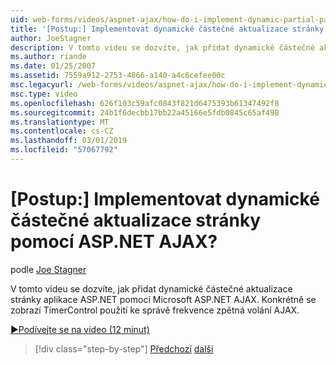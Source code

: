 ```yaml
---
uid: web-forms/videos/aspnet-ajax/how-do-i-implement-dynamic-partial-page-updates-with-aspnet-ajax
title: '[Postup:] Implementovat dynamické částečné aktualizace stránky pomocí ASP.NET AJAX? | Dokumenty Microsoft'
author: JoeStagner
description: V tomto videu se dozvíte, jak přidat dynamické částečné aktualizace stránky aplikace ASP.NET pomocí Microsoft ASP.NET AJAX. Zejména uvidíte ho...
ms.author: riande
ms.date: 01/25/2007
ms.assetid: 7559a912-2753-4866-a140-a4c6cefee00c
msc.legacyurl: /web-forms/videos/aspnet-ajax/how-do-i-implement-dynamic-partial-page-updates-with-aspnet-ajax
msc.type: video
ms.openlocfilehash: 626f103c59afc0843f821d6475393b61347492f8
ms.sourcegitcommit: 24b1f6decbb17bb22a45166e5fdb0845c65af498
ms.translationtype: MT
ms.contentlocale: cs-CZ
ms.lasthandoff: 03/01/2019
ms.locfileid: "57067792"
---
```

<a name="how-do-i-implement-dynamic-partial-page-updates-with-aspnet-ajax"></a>[Postup:] Implementovat dynamické částečné aktualizace stránky pomocí ASP.NET AJAX?
====================
podle [Joe Stagner](https://github.com/JoeStagner)

V tomto videu se dozvíte, jak přidat dynamické částečné aktualizace stránky aplikace ASP.NET pomocí Microsoft ASP.NET AJAX. Konkrétně se zobrazí TimerControl použití ke správě frekvence zpětná volání AJAX.

[&#9654;Podívejte se na video (12 minut)](https://channel9.msdn.com/Blogs/ASP-NET-Site-Videos/how-do-i-implement-dynamic-partial-page-updates-with-aspnet-ajax)

> [!div class="step-by-step"]
> [Předchozí](how-do-i-get-started-with-aspnet-ajax.md)
> [další](how-do-i-make-client-side-network-callbacks-with-aspnet-ajax.md)
